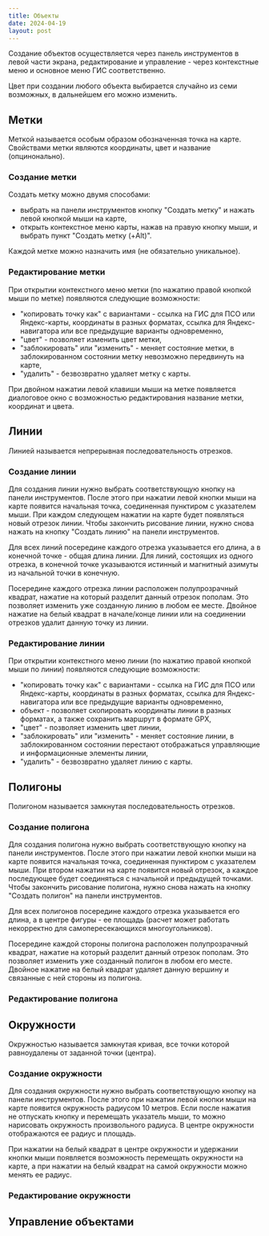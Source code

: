 ```yaml
---
title: Объекты
date: 2024-04-19
layout: post
---
```


Создание объектов осуществляется через панель инструментов в левой части экрана, редактирование и управление - через контекстные меню и основное меню ГИС соответственно.

Цвет при создании любого объекта выбирается случайно из семи возможных, в дальнейшем его можно изменить.

## Метки
Меткой называется особым образом обозначенная точка на карте. Свойствами метки являются координаты, цвет и название (опцинонально).

### Создание метки
Создать метку можно двумя способами:
- выбрать на панели инструментов кнопку "Создать метку" и нажать левой кнопкой мыши на карте,
- открыть контекстное меню карты, нажав на правую кнопку мыши, и выбрать пункт "Создать метку (+Alt)".

Каждой метке можно назначить имя (не обязательно уникальное).

### Редактирование метки
При открытии контекстного меню метки (по нажатию правой кнопкой мыши по метке) появляются следующие возможности:
- "копировать точку как" с вариантами - ссылка на ГИС для ПСО или Яндекс-карты, координаты в разных форматах, ссылка для Яндекс-навигатора или все предыдущие варианты одновременно,
- "цвет" - позволяет изменить цвет метки,
- "заблокировать" или "изменить" - меняет состояние метки, в заблокированном состоянии метку невозможно передвинуть на карте,
- "удалить" - безвозвратно удаляет метку с карты.

При двойном нажатии левой клавиши мыши на метке появляется диалоговое окно с возможностью редактирования название метки, координат и цвета.

## Линии
Линией называется непрерывная последовательность отрезков.

### Создание линии
Для создания линии нужно выбрать соответствующую кнопку на панели инструментов. После этого при нажатии левой кнопки мыши на карте появится начальная точка, соединенная пунктиром с указателем мыши. При каждом следующем нажатии на карте будет появляться новый отрезок линии. Чтобы закончить рисование линии, нужно снова нажать на кнопку "Создать линию" на панели инструментов.

Для всех линий посередине каждого отрезка указывается его длина, а в конечной точке - общая длина линии. Для линий, состоящих из одного отрезка, в конечной точке указываются истинный и магнитный азимуты из начальной точки в конечную.

Посередине каждого отрезка линии расположен полупрозрачный квадрат, нажатие на который разделит данный отрезок пополам. Это позволяет изменить уже созданную линию в любом ее месте. Двойное нажатие на белый квадрат в начале/конце линии или на соединении отрезков удалит данную точку из линии.

### Редактирование линии
При открытии контекстного меню линии (по нажатию правой кнопкой мыши по линии) появляются следующие возможности:
- "копировать точку как" с вариантами - ссылка на ГИС для ПСО или Яндекс-карты, координаты в разных форматах, ссылка для Яндекс-навигатора или все предыдущие варианты одновременно,
- объект - позволяет скопировать координаты линии в разных форматах, а также сохранить маршрут в формате GPX,
- "цвет" - позволяет изменить цвет линии,
- "заблокировать" или "изменить" - меняет состояние линии, в заблокированном состоянии перестают отображаться управляющие и информационные элементы линии,
- "удалить" - безвозвратно удаляет линию с карты.

## Полигоны
Полигоном называется замкнутая последовательность отрезков.

### Создание полигона
Для создания полигона нужно выбрать соответствующую кнопку на панели инструментов. После этого при нажатии левой кнопки мыши на карте появится начальная точка, соединенная пунктиром с указателем мыши. При втором нажатии на карте появится новый отрезок, а каждое последующее будет соединяться с начальной и предыдущей точками. Чтобы закончить рисование полигона, нужно снова нажать на кнопку "Создать полигон" на панели инструментов.

Для всех полигонов посередине каждого отрезка указывается его длина, а в центре фигуры - ее площадь (расчет может работать некорректно для самопересекающихся многоугольников).

Посередине каждой стороны полигона расположен полупрозрачный квадрат, нажатие на который разделит данный отрезок пополам. Это позволяет изменить уже созданный полигон в любом его месте. Двойное нажатие на белый квадрат удаляет данную вершину и связанные с ней стороны из полигона.

### Редактирование полигона

## Окружности
Окружностью называется замкнутая кривая, все точки которой равноудалены от заданной точки (центра).

### Создание окружности
Для создания окружности нужно выбрать соответствующую кнопку на панели инструментов. После этого при нажатии левой кнопки мыши на карте появится окружность радиусом 10 метров. Если после нажатия не отпускать кнопку и перемещать указатель мыши, то можно нарисовать окружность произвольного радиуса. В центре окружности отображаются ее радиус и площадь.

При нажатии на белый квадрат в центре окружности и удержании кнопки мыши появляется возможность перемещать окружности на карте, а при нажатии на белый квадрат на самой окружности можно менять ее радиус.

### Редактирование окружности

## Управление объектами
